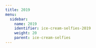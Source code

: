 ```yaml
---
title: 2019
menu:
  sidebar:
    name: 2019
    identifier: ice-cream-selfies-2019
    weight: 20
    parent: ice-cream-selfies
---
```

